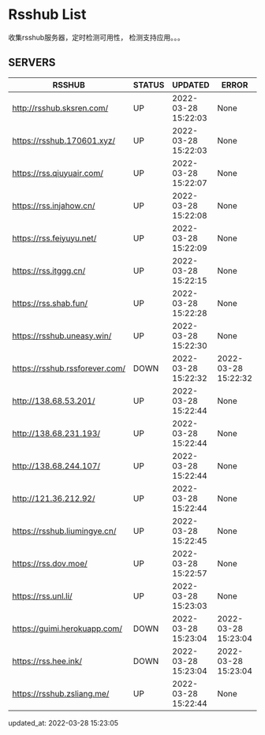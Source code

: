 # Rsshub List

收集rsshub服务器，定时检测可用性， 检测支持应用。。。


## SERVERS

|  RSSHUB   | STATUS  | UPDATED  | ERROR  | TWITTER |  
|  ----  | ----  | ----  | ----  | ---- |  
| http://rsshub.sksren.com/ | UP | 2022-03-28 15:22:03 | None |OK|  
| https://rsshub.170601.xyz/ | UP | 2022-03-28 15:22:03 | None ||  
| https://rss.qiuyuair.com/ | UP | 2022-03-28 15:22:07 | None ||  
| https://rss.injahow.cn/ | UP | 2022-03-28 15:22:08 | None ||  
| https://rss.feiyuyu.net/ | UP | 2022-03-28 15:22:09 | None ||  
| https://rss.itggg.cn/ | UP | 2022-03-28 15:22:15 | None ||  
| https://rss.shab.fun/ | UP | 2022-03-28 15:22:28 | None |OK|  
| https://rsshub.uneasy.win/ | UP | 2022-03-28 15:22:30 | None |OK|  
| https://rsshub.rssforever.com/ | DOWN | 2022-03-28 15:22:32 | 2022-03-28 15:22:32 |  
| http://138.68.53.201/ | UP | 2022-03-28 15:22:44 | None ||  
| http://138.68.231.193/ | UP | 2022-03-28 15:22:44 | None ||  
| http://138.68.244.107/ | UP | 2022-03-28 15:22:44 | None ||  
| http://121.36.212.92/ | UP | 2022-03-28 15:22:44 | None ||  
| https://rsshub.liumingye.cn/ | UP | 2022-03-28 15:22:45 | None ||  
| https://rss.dov.moe/ | UP | 2022-03-28 15:22:57 | None ||  
| https://rss.unl.li/ | UP | 2022-03-28 15:23:03 | None ||  
| https://guimi.herokuapp.com/ | DOWN | 2022-03-28 15:23:04 | 2022-03-28 15:23:04 |  
| https://rss.hee.ink/ | DOWN | 2022-03-28 15:23:04 | 2022-03-28 15:23:04 |  
| https://rsshub.zsliang.me/ | UP | 2022-03-28 15:22:44 | None |OK|  
  

updated_at: 2022-03-28 15:23:05  
